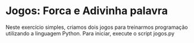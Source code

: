 # Jogos: Forca e Adivinha palavra

Neste exercício simples, criamos dois jogos para treinarmos programação utilizando a linguagem Python.
Para iniciar, execute o script jogos.py
